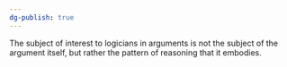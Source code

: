 ```yaml
---
dg-publish: true
---
```

The subject of interest to logicians in arguments is not the subject of the argument itself, but rather the pattern of reasoning that it embodies.
